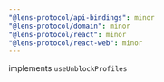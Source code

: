 ```yaml
---
"@lens-protocol/api-bindings": minor
"@lens-protocol/domain": minor
"@lens-protocol/react": minor
"@lens-protocol/react-web": minor
---
```


implements `useUnblockProfiles`
